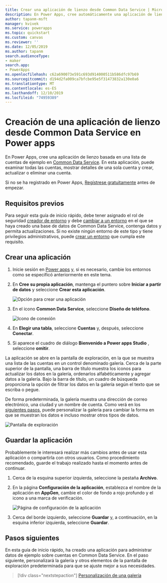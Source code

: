 ```yaml
---
title: Crear una aplicación de lienzo desde Common Data Service | Microsoft Docs
description: En Power Apps, cree automáticamente una aplicación de lienzo para administrar datos en Common Data Service
author: tapanm-msft
manager: kvivek
ms.service: powerapps
ms.topic: quickstart
ms.custom: canvas
ms.reviewer: ''
ms.date: 12/05/2019
ms.author: tapanm
search.audienceType:
- maker
search.app:
- PowerApps
ms.openlocfilehash: c62a690073e591c693d914000511b586dfc97b69
ms.sourcegitcommit: d194d2fa009ca7bfcbe95e5f31473832a130e0a6
ms.translationtype: MT
ms.contentlocale: es-ES
ms.lasthandoff: 12/10/2019
ms.locfileid: "74959389"
---
```

# <a name="create-a-canvas-app-from-common-data-service-in-power-apps"></a>Creación de una aplicación de lienzo desde Common Data Service en Power apps

En Power Apps, cree una aplicación de lienzo basada en una lista de cuentas de ejemplo en [Common Data Service](../common-data-service/data-platform-intro.md). En esta aplicación, puede examinar todas las cuentas, mostrar detalles de una sola cuenta y crear, actualizar o eliminar una cuenta.

Si no se ha registrado en Power Apps, [Regístrese gratuitamente](https://make.powerapps.com?utm_source=padocs&utm_medium=linkinadoc&utm_campaign=referralsfromdoc) antes de empezar.

## <a name="prerequisites"></a>Requisitos previos

Para seguir esta guía de inicio rápido, debe tener asignado el rol de seguridad [creador de entorno](https://docs.microsoft.com/power-platform/admin/database-security#predefined-security-roles) y debe [cambiar a un entorno](working-with-environments.md) en el que se haya creado una base de datos de Common Data Service, contenga datos y permita actualizaciones. Si no existe ningún entorno de este tipo y tiene privilegios administrativos, puede [crear un entorno](https://docs.microsoft.com/power-platform/admin/environments-administration#create-an-environment) que cumpla este requisito.

## <a name="create-an-app"></a>Crear una aplicación

1. Inicie sesión en [Power apps](https://make.powerapps.com?utm_source=padocs&utm_medium=linkinadoc&utm_campaign=referralsfromdoc) y, si es necesario, cambie los entornos como se especificó anteriormente en este tema.

1. En **Cree su propia aplicación**, mantenga el puntero sobre **Iniciar a partir de datos** y seleccione **Crear esta aplicación**.

    ![Opción para crear una aplicación](./media/data-platform-create-app/start-from-data.png)

1. En el icono **Common Data Service**, seleccione **Diseño de teléfono**.

    ![Icono de conexión](./media/data-platform-create-app/connection-tile.png)

1. En **Elegir una tabla**, seleccione **Cuentas** y, después, seleccione **Conectar**.

1. Si aparece el cuadro de diálogo **Bienvenido a Power apps Studio** , seleccione **omitir**.

La aplicación se abre en la pantalla de exploración, en la que se muestra una lista de las cuentas en un control denominado galería. Cerca de la parte superior de la pantalla, una barra de título muestra los iconos para actualizar los datos en la galería, ordenarlos alfabéticamente y agregar datos a la galería. Bajo la barra de título, un cuadro de búsqueda proporciona la opción de filtrar los datos en la galería según el texto que se escriba o pegue. 

De forma predeterminada, la galería muestra una dirección de correo electrónico, una ciudad y un nombre de cuenta. Como verá en los [siguientes pasos](data-platform-create-app.md#next-steps), puede personalizar la galería para cambiar la forma en que se muestran los datos e incluso mostrar otros tipos de datos.

![Pantalla de exploración](./media/data-platform-create-app/browse-screen.png)

## <a name="save-the-app"></a>Guardar la aplicación
Probablemente le interesará realizar más cambios antes de usar esta aplicación o compartirla con otros usuarios. Como procedimiento recomendado, guarde el trabajo realizado hasta el momento antes de continuar.

1. Cerca de la esquina superior izquierda, seleccione la pestaña **Archivo**.

1. En la página **Configuración de la aplicación**, establezca el nombre de la aplicación en **AppGen**, cambie el color de fondo a rojo profundo y el icono a una marca de verificación.

    ![Página de configuración de la aplicación](./media/data-platform-create-app/app-settings.png)

1. Cerca del borde izquierdo, seleccione **Guardar** y, a continuación, en la esquina inferior izquierda, seleccione **Guardar**.

## <a name="next-steps"></a>Pasos siguientes
En esta guía de inicio rápido, ha creado una aplicación para administrar datos de ejemplo sobre cuentas en Common Data Service. En el paso siguiente, personalizará la galería y otros elementos de la pantalla de exploración predeterminada para que se ajuste mejor a sus necesidades.

> [!div class="nextstepaction"]
> [Personalización de una galería](customize-layout-sharepoint.md)
